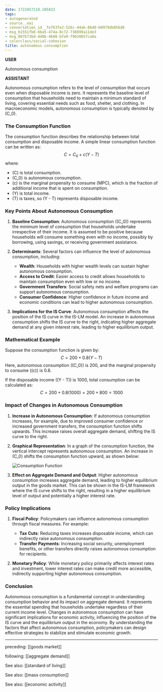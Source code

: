 ```yaml
---
date: 1722457210.105833
tags:
- autogenerated
- source__oai
- conversation_id__fe763fe2-526c-44ab-8bd0-b0979db856d8
- msg_b1551fb8-6ba5-474a-8c72-738899a11de3
- msg_807b73bd-4d0b-4608-bfa9-f9020657ca0a
- colorclass/social-cohesion
title: autonomous consumption
---
```


**USER**

Autonomous consumption


**ASSISTANT**

Autonomous consumption refers to the level of consumption that occurs even when disposable income is zero. It represents the baseline level of consumption that households need to maintain a minimum standard of living, covering essential needs such as food, shelter, and clothing. In macroeconomic models, autonomous consumption is typically denoted by \(C_0\).

### The Consumption Function

The consumption function describes the relationship between total consumption and disposable income. A simple linear consumption function can be written as:
$$
C = C_0 + c(Y - T)
$$
where:
- \(C\) is total consumption.
- \(C_0\) is autonomous consumption.
- \(c\) is the marginal propensity to consume (MPC), which is the fraction of additional income that is spent on consumption.
- \(Y\) is total income.
- \(T\) is taxes, so \(Y - T\) represents disposable income.

### Key Points About Autonomous Consumption

1. **Baseline Consumption**:
   Autonomous consumption (\(C_0\)) represents the minimum level of consumption that households undertake irrespective of their income. It is assumed to be positive because households will consume something even with no income, possibly by borrowing, using savings, or receiving government assistance.

2. **Determinants**:
   Several factors can influence the level of autonomous consumption, including:
   - **Wealth**: Households with higher wealth levels can sustain higher autonomous consumption.
   - **Access to Credit**: Easier access to credit allows households to maintain consumption even with low or no income.
   - **Government Transfers**: Social safety nets and welfare programs can support autonomous consumption.
   - **Consumer Confidence**: Higher confidence in future income and economic conditions can lead to higher autonomous consumption.

3. **Implications for the IS Curve**:
   Autonomous consumption affects the position of the IS curve in the IS-LM model. An increase in autonomous consumption shifts the IS curve to the right, indicating higher aggregate demand at any given interest rate, leading to higher equilibrium output.

### Mathematical Example

Suppose the consumption function is given by:
$$
C = 200 + 0.8(Y - T)
$$
Here, autonomous consumption (\(C_0\)) is 200, and the marginal propensity to consume (\(c\)) is 0.8.

If the disposable income (\(Y - T\)) is 1000, total consumption can be calculated as:
$$
C = 200 + 0.8(1000) = 200 + 800 = 1000
$$

### Impact of Changes in Autonomous Consumption

1. **Increase in Autonomous Consumption**:
   If autonomous consumption increases, for example, due to improved consumer confidence or increased government transfers, the consumption function shifts upwards. This increase raises overall aggregate demand, shifting the IS curve to the right.

2. **Graphical Representation**:
   In a graph of the consumption function, the vertical intercept represents autonomous consumption. An increase in \(C_0\) shifts the consumption function upward, as shown below:

   ![Consumption Function](https://i.imgur.com/QwvnqZH.png)

3. **Effect on Aggregate Demand and Output**:
   Higher autonomous consumption increases aggregate demand, leading to higher equilibrium output in the goods market. This can be shown in the IS-LM framework where the IS curve shifts to the right, resulting in a higher equilibrium level of output and potentially a higher interest rate.

### Policy Implications

1. **Fiscal Policy**:
   Policymakers can influence autonomous consumption through fiscal measures. For example:
   - **Tax Cuts**: Reducing taxes increases disposable income, which can indirectly raise autonomous consumption.
   - **Transfer Payments**: Increasing social security, unemployment benefits, or other transfers directly raises autonomous consumption for recipients.

2. **Monetary Policy**:
   While monetary policy primarily affects interest rates and investment, lower interest rates can make credit more accessible, indirectly supporting higher autonomous consumption.

### Conclusion

Autonomous consumption is a fundamental concept in understanding consumption behavior and its impact on aggregate demand. It represents the essential spending that households undertake regardless of their current income level. Changes in autonomous consumption can have significant implications for economic activity, influencing the position of the IS curve and the equilibrium output in the economy. By understanding the factors that affect autonomous consumption, policymakers can design effective strategies to stabilize and stimulate economic growth.


---

preceding: [[goods market]]  


following: [[aggregate demand]]

See also: [[standard of living]]


See also: [[mass consumption]]


See also: [[economic activity]]
